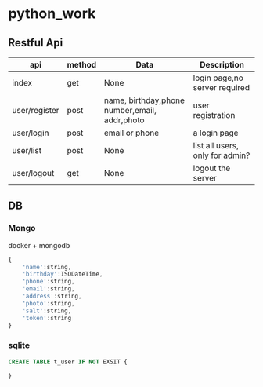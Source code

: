 # python_work


## Restful Api
| api | method | Data| Description |
|----------|--------|-------------|----------|
|index       |  get|None |login page,no server required|
|user/register|post|name, birthday,phone number,email, addr,photo|user registration|
|user/login|post|email or phone| a login page|
|user/list|post|None|list all users, only for admin?|
|user/logout|get|None|logout the server|

## DB

### Mongo
docker + mongodb
```js
{
    'name':string,
    'birthday':ISODateTime,
    'phone':string,
    'email':string,
    'address':string,
    'photo':string,
    'salt':string,
    'token':string
}
```
### sqlite
```sql
CREATE TABLE t_user IF NOT EXSIT {

}
```